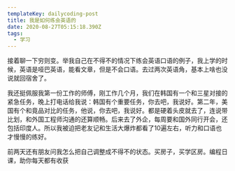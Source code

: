```yaml
---
templateKey: dailycoding-post
title: 我是如何练会英语的
date: 2020-08-27T05:15:18.390Z
tags:
  - 学习
---
```

接着聊一下穷则变。举我自己在不得不的情况下练会英语口语的例子，我上学的时候，英语是哑巴英语，能看文章，但是不会口语。去过两次英语角，基本上啥也没说就回宿舍了。

我还挺佩服我第一份工作的师傅，刚工作几个月，我们在韩国有一个和三星对接的紧急任务，晚上打电话给我说：韩国有个重要任务，你去吧，我说好。第二年，美国有个和竟品对比的任务，他说，你去吧，我说好。都是硬着头皮就去了，连说带比划，和外国工程师沟通的还算顺畅。后来去了外企，每周要和国外同行开会，还包括印度人。所以我被迫把老友记和生活大爆炸都看了10遍左右，听力和口语也才慢慢的练好。

前两天还有朋友问我怎么把自己调整成不得不的状态。买房子，买学区房。编程日课，助你每天都有收获